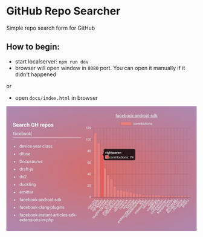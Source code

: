 # GitHub Repo Searcher
Simple repo search form for GitHub

## How to begin:
- start localserver: `npm run dev`
- browser will open window in `8080` port. You can open it manually if it didn't happened

or

- open `docs/index.html` in browser

![image of project](./docs/img/screenshot.jpg)
